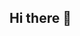 ## Hi there 👋

<!--
**lbotji/lbotji** is a ✨ _special_ ✨ repository because its `README.md` (this file) appears on your GitHub profile.

Here are some ideas to get you started:

- 🔭 I’m currently working on developing my skillset.
- 🌱 I’m currently learning frontend development.
- 👯 I’m looking to collaborate on any project that will help build my knowledge and skills.
- 🤔 I’m looking for help with JavaScript, React, and Python.
- 💬 Ask me about ...anything and I'll do my best to find out.
- 📫 How to reach me: https://www.linkedin.com/in/lbotjininjacode/
- 😄 Pronouns: Miss
- ⚡ Fun fact: I'm scared of heights.
-->
